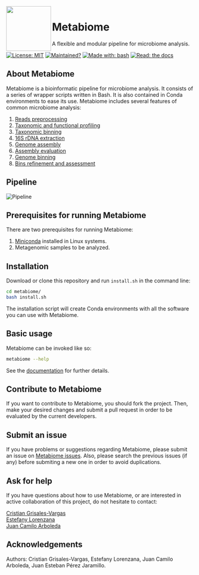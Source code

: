 <img src="https://i.imgur.com/FGbY9Ed.png" width=120 align="left" />

# Metabiome
A flexible and modular pipeline for microbiome analysis.

[![License: MIT](https://img.shields.io/badge/License-MIT-orange.svg)](https://github.com/Nesper94/Metabiome/blob/master/LICENSE)
[![Maintained?](https://img.shields.io/badge/Maintained%3F-yes-green.svg)](https://github.com/Nesper94/Metabiome/pulse)
[![Made with: bash](https://img.shields.io/badge/Made%20with-Bash-1f425f.svg)](https://www.gnu.org/software/bash/)
[![Read: the docs](https://img.shields.io/badge/read-the%20docs-blue)](https://metabiome.readthedocs.io/en/latest/)

## About Metabiome

Metabiome is a bioinformatic pipeline for microbiome analysis. It consists of
a series of wrapper scripts written in Bash. It is also contained in Conda
environments to ease its use. Metabiome includes several features of common
microbiome analysis:

1. [Reads preprocessing](https://metabiome.readthedocs.io/en/latest/tutorial.html#preprocessing)
2. [Taxonomic and functional profiling](https://metabiome.readthedocs.io/en/latest/tutorial.html#taxonomic-profiling)
3. [Taxonomic binning](https://metabiome.readthedocs.io/en/latest/tutorial.html#taxonomic-binning)
4. [16S rDNA extraction](https://metabiome.readthedocs.io/en/latest/tutorial.html#extract-16s-rdna-sequences)
4. [Genome assembly](https://metabiome.readthedocs.io/en/latest/tutorial.html#de-novo-assembly)
5. [Assembly evaluation](https://metabiome.readthedocs.io/en/latest/tutorial.html#quality-assembly)
6. [Genome binning](https://metabiome.readthedocs.io/en/latest/tutorial.html#genome-binning)
7. [Bins refinement and assessment](https://metabiome.readthedocs.io/en/latest/tutorial.html#bin-refinement)

## Pipeline
![Pipeline](https://i.imgur.com/ZpCIXYV.png)

## Prerequisites for running Metabiome

There are two prerequisites for running Metabiome:

1. [Miniconda](https://docs.conda.io/en/latest/miniconda.html) installed
in Linux systems.
2. Metagenomic samples to be analyzed.

## Installation

Download or clone this repository and run `install.sh` in the command line:

```bash
cd metabiome/
bash install.sh
```
The installation script will create Conda environments with all the software you
can use with Metabiome.


## Basic usage

Metabiome can be invoked like so:

```bash
metabiome --help
```
See the  [documentation](https://metabiome.readthedocs.io/en/latest/) for
further details.


## Contribute to Metabiome

If you want to contribute to Metabiome, you should fork the project.
Then, make your desired changes and submit a pull request in order to be
evaluated by the current developers.

## Submit an issue

If you have problems or suggestions regarding Metabiome, please submit an
issue on [Metabiome issues](https://github.com/Nesper94/Metabiome/issues).
Also, please search the previous issues (if any) before submiting a new one in
order to avoid duplications.

## Ask for help

If you have questions about how to use Metabiome, or are interested in
active collaboration of this project, do not hesitate to contact:

[Cristian Grisales-Vargas](mailto:cristian.grisales@udea.edu.co)  
[Estefany Lorenzana](mailto:estefany.lorenzana@udea.edu.co)  
[Juan Camilo Arboleda](mailto:juan.arboleda2@udea.edu.co)  

## Acknowledgements

Authors: Cristian Grisales-Vargas, Estefany Lorenzana, Juan Camilo Arboleda,
Juan Esteban Pérez Jaramillo.
